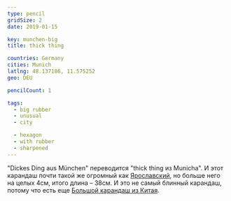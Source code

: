```yaml
---
type: pencil
gridSize: 2
date: 2019-01-15

key: munchen-big
title: thick thing

countries: Germany
cities: Munich
latlng: 48.137186, 11.575252
geo: DEU

pencilCount: 1

tags:
  - big rubber
  - unusual
  - city

  - hexagon
  - with rubber
  - sharpened
---
```


"Dickes Ding aus München" переводится "thick thing из Munichа". И этот карандаш почти такой же огромный как [Ярославский](?display=yaroslavl), но больше него на целых 4см, итого длина – 38см. И это не самый блинный карандаш, потому что есть еще [Большой карандаш из Китая](?display=chinabig).
